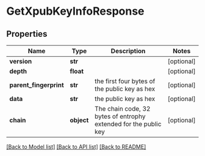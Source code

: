# GetXpubKeyInfoResponse

## Properties
Name | Type | Description | Notes
------------ | ------------- | ------------- | -------------
**version** | **str** |  | [optional] 
**depth** | **float** |  | [optional] 
**parent_fingerprint** | **str** | the first four bytes of the public key as hex | [optional] 
**data** | **str** | the public key as hex | [optional] 
**chain** | **object** | The chain code, 32 bytes of entrophy extended for the public key | [optional] 

[[Back to Model list]](../README.md#documentation-for-models) [[Back to API list]](../README.md#documentation-for-api-endpoints) [[Back to README]](../README.md)



